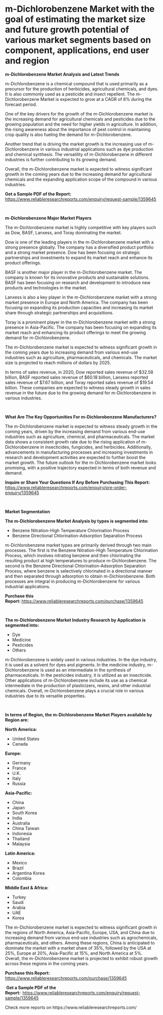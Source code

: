 <p><h1>m-Dichlorobenzene Market with the goal of estimating the market size and future growth potential of various market segments based on component, applications, end user and region</h1></p><p><strong>m-Dichlorobenzene Market Analysis and Latest Trends</strong></p>
<p><p>m-Dichlorobenzene is a chemical compound that is used primarily as a precursor for the production of herbicides, agricultural chemicals, and dyes. It is also commonly used as a pesticide and insect repellent. The m-Dichlorobenzene Market is expected to grow at a CAGR of 8% during the forecast period.</p><p>One of the key drivers for the growth of the m-Dichlorobenzene market is the increasing demand for agricultural chemicals and pesticides due to the growing population and the need for higher yields in agriculture. In addition, the rising awareness about the importance of pest control in maintaining crop quality is also fueling the demand for m-Dichlorobenzene.</p><p>Another trend that is driving the market growth is the increasing use of m-Dichlorobenzene in various industrial applications such as dye production and chemical synthesis. The versatility of m-Dichlorobenzene in different industries is further contributing to its growing demand.</p><p>Overall, the m-Dichlorobenzene market is expected to witness significant growth in the coming years due to the increasing demand for agricultural chemicals and the expanding application scope of the compound in various industries.</p></p>
<p><strong>Get a Sample PDF of the Report:&nbsp;</strong> <a href="https://www.reliableresearchreports.com/enquiry/request-sample/1359645">https://www.reliableresearchreports.com/enquiry/request-sample/1359645</a></p>
<p>&nbsp;</p>
<p><strong>m-Dichlorobenzene Major Market Players</strong></p>
<p><p>The m-Dichlorobenzene market is highly competitive with key players such as Dow, BASF, Lanxess, and Toray dominating the market. </p><p>Dow is one of the leading players in the m-Dichlorobenzene market with a strong presence globally. The company has a diversified product portfolio and a strong market presence. Dow has been focusing on strategic partnerships and investments to expand its market reach and enhance its product offerings.</p><p>BASF is another major player in the m-Dichlorobenzene market. The company is known for its innovative products and sustainable solutions. BASF has been focusing on research and development to introduce new products and technologies in the market.</p><p>Lanxess is also a key player in the m-Dichlorobenzene market with a strong market presence in Europe and North America. The company has been focusing on expanding its production capacities and increasing its market share through strategic partnerships and acquisitions.</p><p>Toray is a prominent player in the m-Dichlorobenzene market with a strong presence in Asia-Pacific. The company has been focusing on expanding its market reach and enhancing its product offerings to meet the growing demand for m-Dichlorobenzene.</p><p>The m-Dichlorobenzene market is expected to witness significant growth in the coming years due to increasing demand from various end-use industries such as agriculture, pharmaceuticals, and chemicals. The market size is projected to reach millions of dollars by 2025.</p><p>In terms of sales revenue, in 2020, Dow reported sales revenue of $32.58 billion, BASF reported sales revenue of $60.18 billion, Lanxess reported sales revenue of $7.67 billion, and Toray reported sales revenue of $19.54 billion. These companies are expected to witness steady growth in sales revenue in the future due to the growing demand for m-Dichlorobenzene in various industries.</p></p>
<p>&nbsp;</p>
<p><strong>What Are The Key Opportunities For m-Dichlorobenzene Manufacturers?</strong></p>
<p><p>The m-Dichlorobenzene market is expected to witness steady growth in the coming years, driven by the increasing demand from various end-use industries such as agriculture, chemical, and pharmaceuticals. The market data shows a consistent growth rate due to the rising application of m-Dichlorobenzene in insecticides, fungicides, and herbicides. Additionally, advancements in manufacturing processes and increasing investments in research and development activities are expected to further boost the market growth. The future outlook for the m-Dichlorobenzene market looks promising, with a positive trajectory expected in terms of both revenue and demand.</p></p>
<p><strong>Inquire or Share Your Questions If Any Before Purchasing This Report:</strong> <a href="https://www.reliableresearchreports.com/enquiry/pre-order-enquiry/1359645">https://www.reliableresearchreports.com/enquiry/pre-order-enquiry/1359645</a></p>
<p>&nbsp;</p>
<p><strong>Market Segmentation</strong></p>
<p><strong>The m-Dichlorobenzene Market Analysis by types is segmented into:</strong></p>
<p><ul><li>Benzene Nitration-High Temperature Chlorination Process</li><li>Benzene Directional Chlorination-Adsorption Separation Process</li></ul></p>
<p><p>m-Dichlorobenzene market types are primarily derived through two main processes. The first is the Benzene Nitration-High Temperature Chlorination Process, which involves nitrating benzene and then chlorinating the resulting product at high temperatures to produce m-Dichlorobenzene. The second is the Benzene Directional Chlorination-Adsorption Separation Process, where benzene is selectively chlorinated in a directional manner and then separated through adsorption to obtain m-Dichlorobenzene. Both processes are integral in producing m-Dichlorobenzene for various industrial applications.</p></p>
<p><strong>Purchase this Report:&nbsp;</strong><a href="https://www.reliableresearchreports.com/purchase/1359645">https://www.reliableresearchreports.com/purchase/1359645</a></p>
<p>&nbsp;</p>
<p><strong>The m-Dichlorobenzene Market Industry Research by Application is segmented into:</strong></p>
<p><ul><li>Dye</li><li>Medicine</li><li>Pesticides</li><li>Others</li></ul></p>
<p><p>m-Dichlorobenzene is widely used in various industries. In the dye industry, it is used as a solvent for dyes and pigments. In the medicine industry, m-Dichlorobenzene is used as an intermediate in the synthesis of pharmaceuticals. In the pesticides industry, it is utilized as an insecticide. Other applications of m-Dichlorobenzene include its use as a chemical intermediate in the production of plasticizers, resins, and other industrial chemicals. Overall, m-Dichlorobenzene plays a crucial role in various industries due to its versatile properties.</p></p>
<p>&nbsp;</p>
<p><strong>In terms of Region, the m-Dichlorobenzene Market Players available by Region are:</strong></p>
<p>
    <p> <strong> North America: </strong>
        <ul>
            <li>United States</li>
            <li>Canada</li>
        </ul>
        </p> 
    <p> <strong> Europe: </strong>
        <ul>
            <li>Germany</li>
            <li>France</li>
            <li>U.K.</li>
            <li>Italy</li>
            <li>Russia</li>
        </ul>
        </p> 
    <p> <strong> Asia-Pacific: </strong>
        <ul>
            <li>China</li>
            <li>Japan</li>
            <li>South Korea</li>
            <li>India</li>
            <li>Australia</li>
            <li>China Taiwan</li>
            <li>Indonesia</li>
            <li>Thailand</li>
            <li>Malaysia</li>
        </ul>
        </p> 
    <p> <strong> Latin America: </strong>
        <ul>
            <li>Mexico</li>
            <li>Brazil</li>
            <li>Argentina Korea</li>
            <li>Colombia</li>
        </ul>
        </p> 
    <p> <strong> Middle East & Africa: </strong>
        <ul>
            <li>Turkey</li>
            <li>Saudi</li>
            <li>Arabia</li>
            <li>UAE</li>
            <li>Korea</li>
        </ul>
    </p>
    </p>
<p><p>The m-Dichlorobenzene market is expected to witness significant growth in the regions of North America, Asia-Pacific, Europe, USA, and China due to increasing demand from various end-use industries such as agrochemicals, pharmaceuticals, and others. Among these regions, China is anticipated to dominate the market with a market share of 35%, followed by the USA at 25%, Europe at 20%, Asia-Pacific at 15%, and North America at 5%. Overall, the m-Dichlorobenzene market is projected to exhibit robust growth across these regions in the coming years.</p></p>
<p><strong>Purchase this Report: </strong><a href="https://www.reliableresearchreports.com/purchase/1359645">https://www.reliableresearchreports.com/purchase/1359645</a></p>
<p>&nbsp;<strong>Get a Sample PDF of the Report:&nbsp;&nbsp;</strong><a href="https://www.reliableresearchreports.com/enquiry/request-sample/1359645">https://www.reliableresearchreports.com/enquiry/request-sample/1359645</a></p>
<p><strong></strong></p>
<p>Check more reports on https://www.reliableresearchreports.com/</p>